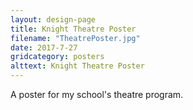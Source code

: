 ```yaml
---
layout: design-page
title: Knight Theatre Poster
filename: "TheatrePoster.jpg"
date: 2017-7-27
gridcategory: posters
alttext: Knight Theatre Poster
---
```

A poster for my school's theatre program.
